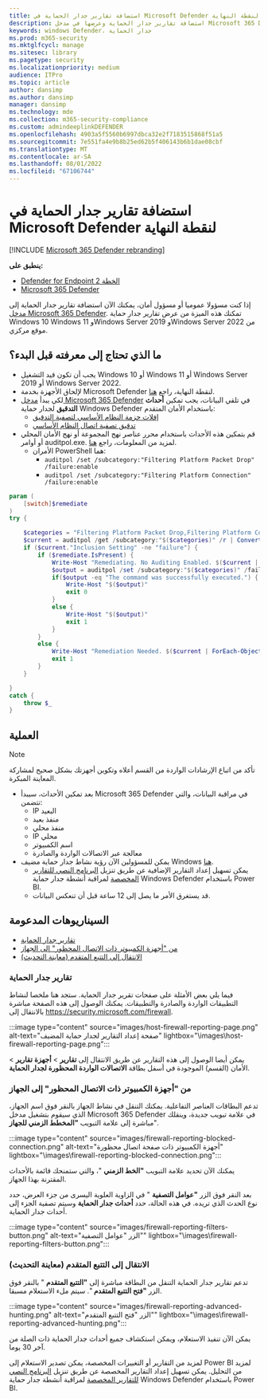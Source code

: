 ```yaml
---
title: استضافة تقارير جدار الحماية في Microsoft Defender لنقطة النهاية
description: استضافة تقارير جدار الحماية وعرضها في مدخل Microsoft 365 Defender.
keywords: windows Defender، جدار الحماية
ms.prod: m365-security
ms.mktglfcycl: manage
ms.sitesec: library
ms.pagetype: security
ms.localizationpriority: medium
audience: ITPro
ms.topic: article
author: dansimp
ms.author: dansimp
manager: dansimp
ms.technology: mde
ms.collection: m365-security-compliance
ms.custom: admindeeplinkDEFENDER
ms.openlocfilehash: 4903a5f5560b6997dbca32e2f7183515868f51a5
ms.sourcegitcommit: 7e551fa4e9b8b25ed62b5f406143b6b1dae08cbf
ms.translationtype: MT
ms.contentlocale: ar-SA
ms.lasthandoff: 08/01/2022
ms.locfileid: "67106744"
---
```

# <a name="host-firewall-reporting-in-microsoft-defender-for-endpoint"></a>استضافة تقارير جدار الحماية في Microsoft Defender لنقطة النهاية

[!INCLUDE [Microsoft 365 Defender rebranding](../../includes/microsoft-defender.md)]

**ينطبق على:**
- [Defender for Endpoint الخطة 2](https://go.microsoft.com/fwlink/p/?linkid=2154037)
- [Microsoft 365 Defender](https://go.microsoft.com/fwlink/?linkid=2118804)

إذا كنت مسؤولا عموميا أو مسؤول أمان، يمكنك الآن استضافة تقارير جدار الحماية إلى [مدخل Microsoft 365 Defender](https://security.microsoft.com). تمكنك هذه الميزة من عرض تقارير جدار حماية Windows 10 Windows 11 وWindows Server 2019 وWindows Server 2022 من موقع مركزي.

## <a name="what-do-you-need-to-know-before-you-begin"></a>ما الذي تحتاج إلى معرفته قبل البدء؟

- يجب أن تكون قيد التشغيل Windows 10 أو Windows 11 أو Windows Server 2019 أو Windows Server 2022.
- لإلحاق الأجهزة بخدمة Microsoft Defender لنقطة النهاية، راجع [هنا](onboard-configure.md).
- لكي يبدأ <a href="https://go.microsoft.com/fwlink/p/?linkid=2077139" target="_blank">مدخل Microsoft 365 Defender</a> في تلقي البيانات، يجب تمكين **أحداث التدقيق** لجدار حماية Windows Defender باستخدام الأمان المتقدم:
  - [إفلات حزمة النظام الأساسي لتصفية التدقيق](/windows/security/threat-protection/auditing/audit-filtering-platform-packet-drop)
  - [تدقيق تصفية اتصال النظام الأساسي](/windows/security/threat-protection/auditing/audit-filtering-platform-connection)
- قم بتمكين هذه الأحداث باستخدام محرر عناصر نهج المجموعة أو نهج الأمان المحلي أو أوامر auditpol.exe. لمزيد من المعلومات، راجع [هنا](/windows/win32/fwp/auditing-and-logging).
  - الأمران PowerShell هما:
    - `auditpol /set /subcategory:"Filtering Platform Packet Drop" /failure:enable`
    - `auditpol /set /subcategory:"Filtering Platform Connection" /failure:enable`

```powershell
param (
    [switch]$remediate
)
try {

    $categories = "Filtering Platform Packet Drop,Filtering Platform Connection"
    $current = auditpol /get /subcategory:"$($categories)" /r | ConvertFrom-Csv    
    if ($current."Inclusion Setting" -ne "failure") {
        if ($remediate.IsPresent) {
            Write-Host "Remediating. No Auditing Enabled. $($current | ForEach-Object {$_.Subcategory + ":" + $_.'Inclusion Setting' + ";"})"
            $output = auditpol /set /subcategory:"$($categories)" /failure:enable
            if($output -eq "The command was successfully executed.") {
                Write-Host "$($output)"
                exit 0
            }
            else {
                Write-Host "$($output)"
                exit 1
            }
        }
        else {
            Write-Host "Remediation Needed. $($current | ForEach-Object {$_.Subcategory + ":" + $_.'Inclusion Setting' + ";"})."
            exit 1
        }
    }

}
catch {
    throw $_
} 
```

## <a name="the-process"></a>العملية

> [!NOTE]
> تأكد من اتباع الإرشادات الواردة من القسم أعلاه وتكوين أجهزتك بشكل صحيح لمشاركة المعاينة المبكرة.

- بعد تمكين الأحداث، سيبدأ Microsoft 365 Defender في مراقبة البيانات، والتي تتضمن: 
   - IP البعيد
   - منفذ بعيد
   - منفذ محلي
   - IP محلي
   - اسم الكمبيوتر
   - معالجة عبر الاتصالات الواردة والصادرة
- يمكن للمسؤولين الآن رؤية نشاط جدار حماية مضيف Windows [هنا](https://security.microsoft.com/firewall).
   - يمكن تسهيل إعداد التقارير الإضافية عن طريق تنزيل [البرنامج النصي للتقارير المخصصة](https://github.com/microsoft/MDATP-PowerBI-Templates/tree/master/Firewall) لمراقبة أنشطة جدار حماية Windows Defender باستخدام Power BI.
   - قد يستغرق الأمر ما يصل إلى 12 ساعة قبل أن تنعكس البيانات.

## <a name="supported-scenarios"></a>السيناريوهات المدعومة

- [تقارير جدار الحماية](#firewall-reporting)
- [من "أجهزة الكمبيوتر ذات الاتصال المحظور" إلى الجهاز](#from-computers-with-a-blocked-connection-to-device)
- [الانتقال إلى التتبع المتقدم (معاينة التحديث)](#drill-into-advanced-hunting-preview-refresh)

### <a name="firewall-reporting"></a>تقارير جدار الحماية

فيما يلي بعض الأمثلة على صفحات تقرير جدار الحماية. ستجد هنا ملخصا لنشاط التطبيقات الواردة والصادرة والتطبيقات. يمكنك الوصول إلى هذه الصفحة مباشرة بالانتقال إلى <https://security.microsoft.com/firewall>.

:::image type="content" source="images/host-firewall-reporting-page.png" alt-text="صفحة إعداد التقارير لجدار حماية المضيف" lightbox="\images\host-firewall-reporting-page.png":::

يمكن أيضا الوصول إلى هذه التقارير عن طريق الانتقال إلى **تقارير** > **أجهزة** **تقارير** >  الأمان (القسم) الموجودة في أسفل بطاقة **الاتصالات الواردة المحظورة لجدار الحماية**.

### <a name="from-computers-with-a-blocked-connection-to-device"></a>من "أجهزة الكمبيوتر ذات الاتصال المحظور" إلى الجهاز

تدعم البطاقات العناصر التفاعلية. يمكنك التنقل في نشاط الجهاز بالنقر فوق اسم الجهاز، الذي سيقوم بتشغيل مدخل Microsoft 365 Defender في علامة تبويب جديدة، وينقلك مباشرة إلى علامة التبويب **"المخطط الزمني للجهاز**".

:::image type="content" source="images/firewall-reporting-blocked-connection.png" alt-text="أجهزة الكمبيوتر ذات صفحة اتصال محظورة" lightbox="\images\firewall-reporting-blocked-connection.png":::

يمكنك الآن تحديد علامة التبويب **"الخط الزمني** "، والتي ستمنحك قائمة بالأحداث المقترنة بهذا الجهاز.

بعد النقر فوق الزر **"عوامل التصفية** " في الزاوية العلوية اليسرى من جزء العرض، حدد نوع الحدث الذي تريده. في هذه الحالة، حدد **أحداث جدار الحماية** وسيتم تصفية الجزء إلى أحداث جدار الحماية.

:::image type="content" source="images/firewall-reporting-filters-button.png" alt-text="الزر &quot;عوامل التصفية&quot;" lightbox="\images\firewall-reporting-filters-button.png":::

### <a name="drill-into-advanced-hunting-preview-refresh"></a>الانتقال إلى التتبع المتقدم (معاينة التحديث)

تدعم تقارير جدار الحماية التنقل من البطاقة مباشرة إلى **"التتبع المتقدم** " بالنقر فوق الزر **"فتح التتبع المتقدم** ". سيتم ملء الاستعلام مسبقا.

:::image type="content" source="images/firewall-reporting-advanced-hunting.png" alt-text="الزر &quot;فتح التتبع المتقدم&quot;" lightbox="\images\firewall-reporting-advanced-hunting.png":::

يمكن الآن تنفيذ الاستعلام، ويمكن استكشاف جميع أحداث جدار الحماية ذات الصلة من آخر 30 يوما.

لمزيد من التقارير أو التغييرات المخصصة، يمكن تصدير الاستعلام إلى Power BI لمزيد من التحليل. يمكن تسهيل إعداد التقارير المخصصة عن طريق تنزيل [البرنامج النصي للتقارير المخصصة](https://github.com/microsoft/MDATP-PowerBI-Templates/tree/master/Firewall) لمراقبة أنشطة جدار حماية Windows Defender باستخدام Power BI.

